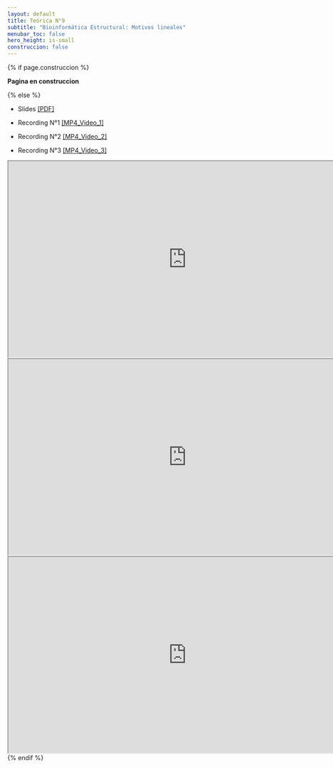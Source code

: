 ```yaml
---
layout: default
title: Teórica N°9
subtitle: "Bioinformática Estructural: Motivos lineales"
menubar_toc: false
hero_height: is-small
construccion: false
---
```


{% if page.construccion %}

**Pagina en construccion**

{% else %}

- Slides [[PDF]](https://drive.google.com/file/d/1L25MQgrTzazug1IdseXmRXGojjvs1DYV/view?usp=sharing)

- Recording N°1 [[MP4_Video_1]](https://drive.google.com/file/d/1NgQREIEcfs7BD9QzxOm9Dj5bv2oV1Vev/view?usp=sharing)
- Recording N°2 [[MP4_Video_2]](https://drive.google.com/file/d/1rPMJKiMINmjbIwmKqCLjolb6QaKv5KcD/view?usp=sharing)
- Recording N°3 [[MP4_Video_3]](https://drive.google.com/file/d/1Y5zLyF7LsDC6VlEXc5r69v_h-oQXw9fB/view?usp=sharing)

<iframe src="https://drive.google.com/file/d/1NgQREIEcfs7BD9QzxOm9Dj5bv2oV1Vev/preview" width="800" height="440"></iframe>


<iframe src="https://drive.google.com/file/d/1rPMJKiMINmjbIwmKqCLjolb6QaKv5KcD/preview" width="800" height="440"></iframe>


<iframe src="https://drive.google.com/file/d/1Y5zLyF7LsDC6VlEXc5r69v_h-oQXw9fB/preview" width="800" height="440"></iframe>
{% endif %}

